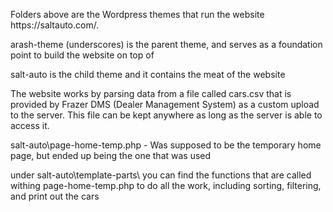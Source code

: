 <p>Folders above are the Wordpress themes that run the website https://saltauto.com/.</p>

<p>arash-theme (underscores) is the parent theme, and serves as a foundation point to build the website on top of</p>

<p>salt-auto is the child theme and it contains the meat of the website</p>

<p>The website works by parsing data from a file called cars.csv that is provided by Frazer DMS (Dealer Management System) as a custom upload to the server. This file can be kept anywhere as long as the server is able to access it.</p>

<p>salt-auto\page-home-temp.php - Was supposed to be the temporary home page, but ended up being the one that was used</p>

<p>under salt-auto\template-parts\ you can find the functions that are called withing page-home-temp.php to do all the work, including sorting, filtering, and print out the cars</p>

